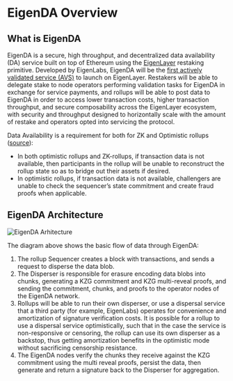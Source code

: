 # EigenDA Overview

## What is EigenDA

EigenDA is a secure, high throughput, and decentralized data availability (DA) service built on top of Ethereum using the [EigenLayer](https://www.blog.eigenlayer.xyz/intro-to-eigenda-hyperscale-data-availability-for-rollups/eigenlayer.xyz) restaking primitive. Developed by EigenLabs, EigenDA will be the [first actively validated service (AVS)](https://www.blog.eigenlayer.xyz/twelve-early-projects-building-on-eigenlayer/) to launch on EigenLayer. Restakers will be able to delegate stake to node operators performing validation tasks for EigenDA in exchange for service payments, and rollups will be able to post data to EigenDA in order to access lower transaction costs, higher transaction throughput, and secure composability across the EigenLayer ecosystem, with security and throughput designed to horizontally scale with the amount of restake and operators opted into servicing the protocol.

Data Availability is a requirement for both for ZK and Optimistic rollups ([source](http://datalayr-docs.s3-website-us-east-1.amazonaws.com/build/rollups/)):

- In both optimistic rollups and ZK-rollups, if transaction data is not available, then participants in the rollup will be unable to reconstruct the rollup state so as to bridge out their assets if desired.
- In optimistic rollups, if transaction data is not available, challengers are unable to check the sequencer’s state commitment and create fraud proofs when applicable.

## EigenDA Architecture

![EigenDA Arhitecture](/img/eigen-da-diagram.png)

The diagram above shows the basic flow of data through EigenDA:

1. The rollup Sequencer creates a block with transactions, and sends a request to disperse the data blob.
2. The Disperser is responsible for erasure encoding data blobs into chunks, generating a KZG commitment and KZG multi-reveal proofs, and sending the commitment, chunks, and proofs to the operator nodes of the EigenDA network.
3. Rollups will be able to run their own disperser, or use a dispersal service that a third party (for example, EigenLabs) operates for convenience and amortization of signature verification costs. It is possible for a rollup to use a dispersal service optimistically, such that in the case the service is non-responsive or censoring, the rollup can use its own disperser as a backstop, thus getting amortization benefits in the optimistic mode without sacrificing censorship resistance.
4. The EigenDA nodes verify the chunks they receive against the KZG commitment using the multi reveal proofs, persist the data, then generate and return a signature back to the Disperser for aggregation.
